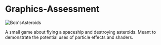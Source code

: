 # Graphics-Assessment
![Bob'sAsteroids](https://user-images.githubusercontent.com/31017086/60045785-8b5fd200-967a-11e9-9502-141ccaa726df.PNG)

A small game about flying a spaceship and destroying asteroids. Meant to demonstrate the potential uses of particle effects and shaders.
